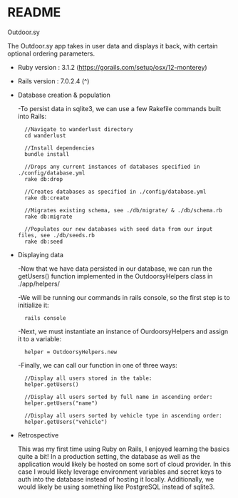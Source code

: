 # README

Outdoor.sy

The Outdoor.sy app takes in user data and displays it back, with certain
optional ordering parameters.

* Ruby version : 3.1.2 (https://gorails.com/setup/osx/12-monterey)
* Rails version : 7.0.2.4 (^)

* Database creation & population

    -To persist data in sqlite3, we can use a few Rakefile commands built
     into Rails:

        //Navigate to wanderlust directory
        cd wanderlust

        //Install dependencies
        bundle install

        //Drops any current instances of databases specified in ./config/database.yml
        rake db:drop

        //Creates databases as specified in ./config/database.yml
        rake db:create

        //Migrates existing schema, see ./db/migrate/ & ./db/schema.rb 
        rake db:migrate 

        //Populates our new databases with seed data from our input files, see ./db/seeds.rb
        rake db:seed 

* Displaying data

    -Now that we have data persisted in our database, we can run the getUsers() function 
     implemented in the OutdoorsyHelpers class in ./app/helpers/

    -We will be running our commands in rails console, so the first step is to initialize it:

        rails console
    
    -Next, we must instantiate an instance of OurdoorsyHelpers and assign it to a variable:

        helper = OutdoorsyHelpers.new
    
    -Finally, we can call our function in one of three ways:

        //Display all users stored in the table:
        helper.getUsers() 

        //Display all users sorted by full name in ascending order:
        helper.getUsers("name")

        //Display all users sorted by vehicle type in ascending order:
        helper.getUsers("vehicle")

* Retrospective

    This was my first time using Ruby on Rails, I enjoyed learning the basics quite a bit!
    In a production setting, the database as well as the application would likely be hosted
    on some sort of cloud provider. In this case I would likely leverage environment variables
    and secret keys to auth into the database instead of hosting it locally. Additionally, we would
    likely be using something like PostgreSQL instead of sqlite3.